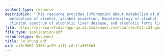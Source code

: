 ```yaml
---
content_type: resource
description: 'This resource provides information about metabolism of alcohol, hepatic
  metabolism of alcohol, alcohol oxidation, hepatotoxilogy of alcohol: mechanisms,
  clinical spectrum of alcoholic liver desease, and alcoholic fatty liver.'
file: https://ol-ocw-studio-app-qa.s3.amazonaws.com/courses/hst-121-gastroenterology-fall-2005/e46f96623366ae59a117c8cf1a9560b3_14_chung.pdf
file_type: application/pdf
resourcetype: Document
title: 14_chung.pdf
uid: e46f9662-3366-ae59-a117-c8cf1a9560b3
---
```

